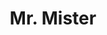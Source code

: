 ---
title: "Mr. Mister"
summary: "American Pop/Rock band active from 1982-1989. Their second album \"Welcome To The Real World\" featured their biggest hits \"Broken Wings\" and \"Kyrie.\" Prior to Mr. Mister, both lead vocalist Richard Page and keyboardist Steve George of the members were in the band Lineup: Richard Page: Lead Vocals / Bass Pat Mastelotto: Drums Steve Farris: Guitar Steve George: Keyboards / Vocals"
image: "mr-mister.jpg"
apple_music_artist_url: "https://music.apple.com/gb/artist/mr-mister/2654178"
---